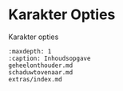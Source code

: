 # Karakter Opties

Karakter opties

```{toctree}
:maxdepth: 1
:caption: Inhoudsopgave
geheelonthouder.md
schaduwtovenaar.md
extras/index.md
```
